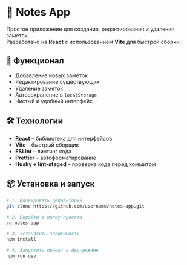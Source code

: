 # 📒 Notes App

Простое приложение для создания, редактирования и удаления заметок.  
Разработано на **React** с использованием **Vite** для быстрой сборки.

## 🚀 Функционал

- Добавление новых заметок
- Редактирование существующих
- Удаление заметок
- Автосохранение в `localStorage`
- Чистый и удобный интерфейс

## 🛠️ Технологии

- **React** – библиотека для интерфейсов
- **Vite** – быстрый сборщик
- **ESLint** – линтинг кода
- **Prettier** – автоформатирование
- **Husky + lint-staged** – проверка кода перед коммитом

## 📦 Установка и запуск

```bash
# 1. Клонировать репозиторий
git clone https://github.com/username/notes-app.git

# 2. Перейти в папку проекта
cd notes-app

# 3. Установить зависимости
npm install

# 4. Запустить проект в dev-режиме
npm run dev
```
